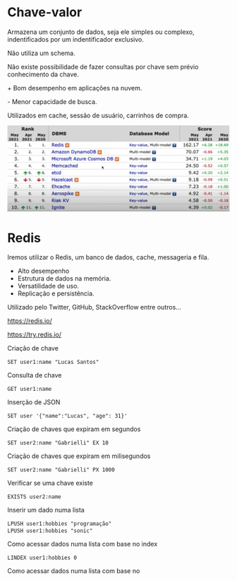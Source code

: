 # Chave-valor

Armazena um conjunto de dados, seja ele simples ou complexo, indentificados por um indentificador exclusivo.

Não utiliza um schema.

Não existe possibilidade de fazer consultas por chave sem prévio conhecimento da chave.

\+ Bom desempenho em aplicações na nuvem.

\- Menor capacidade de busca.

Utilizados em cache, sessão de usuário, carrinhos de compra.

![ranking-chavevalor](img/chrome-19_22-07-27_15h28m.png)

# Redis

Iremos utilizar o Redis, um banco de dados, cache, messageria e fila.

- Alto desempenho
- Estrutura de dados na memória.
- Versatilidade de uso.
- Replicação e persistência.

Utilizado pelo Twitter, GitHub, StackOverflow entre outros...

https://redis.io/

https://try.redis.io/

Criação de chave

    SET user1:name "Lucas Santos"

Consulta de chave

    GET user1:name

Inserção de JSON

    SET user '{"name":"Lucas", "age": 31}'

Criação de chaves que expiram em segundos

    SET user2:name "Gabrielli" EX 10

Criação de chaves que expiram em milisegundos

    SET user2:name "Gabrielli" PX 1000

Verificar se uma chave existe

    EXISTS user2:name

Inserir um dado numa lista

    LPUSH user1:hobbies "programação"
    LPUSH user1:hobbies "sonic"

Como acessar dados numa lista com base no index

    LINDEX user1:hobbies 0

Como acessar dados numa lista com base no

